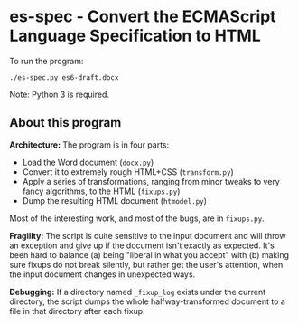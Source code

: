 # es-spec - Convert the ECMAScript Language Specification to HTML

To run the program:

    ./es-spec.py es6-draft.docx

Note: Python 3 is required.


## About this program

**Architecture:** The program is in four parts:

  * Load the Word document (`docx.py`)
  * Convert it to extremely rough HTML+CSS (`transform.py`)
  * Apply a series of transformations, ranging from minor tweaks to
    very fancy algorithms, to the HTML (`fixups.py`)
  * Dump the resulting HTML document (`htmodel.py`)

Most of the interesting work, and most of the bugs, are in `fixups.py`.

**Fragility:** The script is quite sensitive to the input document and
will throw an exception and give up if the document isn't exactly as
expected.  It's been hard to balance (a) being "liberal in what you
accept" with (b) making sure fixups do not break silently, but rather
get the user's attention, when the input document changes in unexpected
ways.

**Debugging:** If a directory named `_fixup_log` exists under the
current directory, the script dumps the whole halfway-transformed
document to a file in that directory after each fixup.
